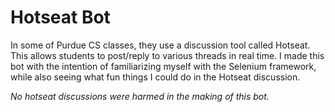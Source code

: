 # Hotseat Bot
In some of Purdue CS classes, they use a discussion tool called Hotseat. This allows students to post/reply to various threads in real time. 
I made this bot with the intention of familiarizing myself with the Selenium framework, while also seeing what fun things I could do in the Hotseat discussion.

*No hotseat discussions were harmed in the making of this bot.*
